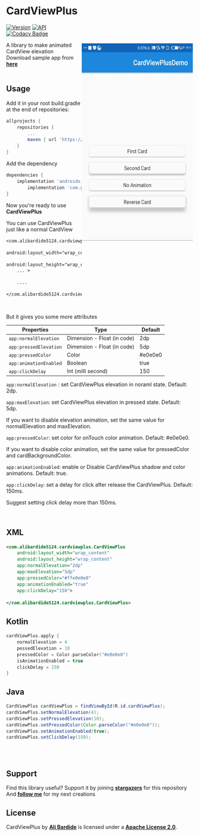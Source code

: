 CardViewPlus
=================

<img src="/readme.files/sample.gif" alt="sample" title="sample" width="300" height="533" align="right" vspace="52" />

[![Version](https://jitpack.io/v/alibardide5124/CardViewPlus.svg)](https://jitpack.io/#alibardide5124/CardViewPlus)
[![API](https://img.shields.io/badge/API-14%2B-blue.svg?style=flat)](https://android-arsenal.com/api?level=14)
[![Codacy Badge](https://api.codacy.com/project/badge/Grade/9eca05909e6640d1b56d704c5601d68d)](https://www.codacy.com/manual/alibardide5124/CardViewPlus?utm_source=github.com&amp;utm_medium=referral&amp;utm_content=alibardide5124/CardViewPlus&amp;utm_campaign=Badge_Grade)

A library to make animated CardView elevation
<br/>
Download sample app from [**here**](https://github.com/alibardide5124/CardViewPlus/blob/master/readme.files/app-debug.apk)
<br/>
<br/>

Usage
-----
Add it in your root build.gradle at the end of repositories:
```groovy
allprojects {
	repositories {
		...
		maven { url 'https://jitpack.io' }
	}
}
```
Add the dependency
```groovy
dependencies {
	implementation 'androidx.cardview:cardview:1.0.0'
        implementation 'com.github.alibardide5124:CardViewPlus:1.0.5'
}
```

Now you're ready to use **CardViewPlus**

You can use CardViewPlus just like a normal CardView
	
	<com.alibardide5124.cardviewplus.CardViewPlus
        android:layout_width="wrap_content"
        android:layout_height="wrap_content"
		... >
		
		....
	
	</com.alibardide5124.cardviewplus.CardViewPlus>
	
<br/>

But it gives you some more attributes 

| Properties                      | Type                                                         | Default         |
| ------------------------------- | ------------------------------------------------------------ | --------------- |
| `app:normalElevation`           | Dimension - Float (in code)                                  | 2dp             |
| `app:pressedElevation`          | Dimension - Float (in code)                                  | 5dp             |
| `app:pressedColor`              | Color                                                        | #e0e0e0         |
| `app:animationEnabled`          | Boolean                                                      | true            |
| `app:clickDelay`                | Int (milli second)                                           | 150             |

`app:normalElevation` : set CardViewPlus elevation in noraml state. Default: 2dp.

`app:maxElevation`: set CardViewPlus elevation in pressed state. Default: 5dp.

   If you want to disable elevation animation, set the same value for normalElevation and maxElevation.

`app:pressedColor`: set color for onTouch color animation. Default: #e0e0e0.

   If you want to disable color animation, set the same value for pressedColor and cardBackgroundColor.

`app:animationEnabled`: enable or Disable CardViewPlus shadow and color animations. Default: true.

`app:clickDelay`: set a delay for click after release the CardViewPlus. Default: 150ms.

   Suggest setting click delay more than 150ms.
  
<br/>

XML
-----
```xml
<com.alibardide5124.cardviewplus.CardViewPlus
	android:layout_width="wrap_content"
	android:layout_height="wrap_content"
	app:normalElevation="2dp"
	app:maxElevation="5dp"
	app:pressedColor="#ffe0e0e0"
	app:animationEnabled="true"
	app:clickDelay="150">

</com.alibardide5124.cardviewplus.CardViewPlus>
```

Kotlin
----
```kotlin
cardViewPlus.apply {
	normalElevation = 4
	pessedElevation = 10
	pressedColor = Color.parseColor("#e0e0e0")
	isAnimationEnabled = true
	clickDelay = 150
}
```

Java
-----
```java
CardViewPlus cardViewPlus = findViewById(R.id.cardViewPlus);
cardViewPlus.setNormalElevation(4);
cardViewPlus.setPressedElevation(10);
cardViewPlus.setPressedColor(Color.parseColor("#e0e0e0"));
cardViewPlus.setAnimationEnabled(true);
cardViewPlus.setClickDelay(150);
```

<br/>
<br/>

Support
-----

Find this library useful? Support it by joining [**stargazers**](https://https://github.com/alibardide5124/CardViewPlus/stargazers) for this repository
<br/>
And [**follow me**](https://https://https://github.com/alibardide5124?tab=followers) for my next creations

License
-----

CardViewPlus by [**Ali Bardide**](https://github.com/alibardide5124) is licensed under a [**Apache License 2.0**](http://www.apache.org/licenses/LICENSE-2.0).

